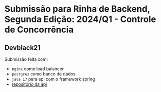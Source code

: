 # Submissão para Rinha de Backend, Segunda Edição: 2024/Q1 - Controle de Concorrência

## Devblack21
Submissão feita com:
- `nginx` como load balancer
- `postgres` como banco de dados
- `java 17` para api com o framework spring
- [repositório da api](https://github.com/devblack21/rinha-backend-crebito/tree/feature/version-proc)

